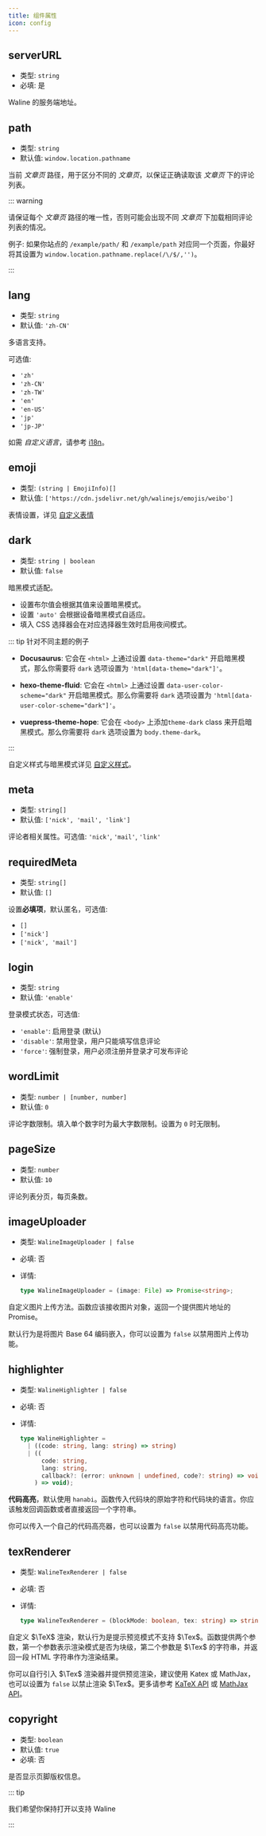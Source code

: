 ```yaml
---
title: 组件属性
icon: config
---
```


## serverURL

- 类型: `string`
- 必填: 是

Waline 的服务端地址。

## path

- 类型: `string`
- 默认值: `window.location.pathname`

当前 _文章页_ 路径，用于区分不同的 _文章页_，以保证正确读取该 _文章页_ 下的评论列表。

::: warning

请保证每个 _文章页_ 路径的唯一性，否则可能会出现不同 _文章页_ 下加载相同评论列表的情况。

例子: 如果你站点的 `/example/path/` 和 `/example/path` 对应同一个页面，你最好将其设置为 `window.location.pathname.replace(/\/$/,'')`。

:::

## lang

- 类型: `string`
- 默认值: `'zh-CN'`

多语言支持。

可选值:

- `'zh'`
- `'zh-CN'`
- `'zh-TW'`
- `'en'`
- `'en-US'`
- `'jp'`
- `'jp-JP'`

如需 _自定义语言_，请参考 [i18n](../guide/client/i18n.md)。

## emoji

- 类型: `(string | EmojiInfo)[]`
- 默认值: `['https://cdn.jsdelivr.net/gh/walinejs/emojis/weibo']`

表情设置，详见 [自定义表情](../guide/client/emoji.md)

## dark

- 类型: `string | boolean`
- 默认值: `false`

暗黑模式适配。

- 设置布尔值会根据其值来设置暗黑模式。
- 设置 `'auto'` 会根据设备暗黑模式自适应。
- 填入 CSS 选择器会在对应选择器生效时启用夜间模式。

::: tip 针对不同主题的例子

- **Docusaurus**: 它会在 `<html>` 上通过设置 `data-theme="dark"` 开启暗黑模式，那么你需要将 `dark` 选项设置为 `'html[data-theme="dark"]'`。

- **hexo-theme-fluid**: 它会在 `<html>` 上通过设置 `data-user-color-scheme="dark"` 开启暗黑模式。那么你需要将 `dark` 选项设置为 `'html[data-user-color-scheme="dark"]'`。

- **vuepress-theme-hope**: 它会在 `<body>` 上添加`theme-dark` class 来开启暗黑模式。那么你需要将 `dark` 选项设置为 `body.theme-dark`。

:::

自定义样式与暗黑模式详见 [自定义样式](../guide/client/style.md)。

## meta

- 类型: `string[]`
- 默认值: `['nick', 'mail', 'link']`

评论者相关属性。可选值: `'nick'`, `'mail'`, `'link'`

## requiredMeta

- 类型: `string[]`
- 默认值: `[]`

设置**必填项**，默认匿名，可选值:

- `[]`
- `['nick']`
- `['nick', 'mail']`

## login

- 类型: `string`
- 默认值: `'enable'`

登录模式状态，可选值:

- `'enable'`: 启用登录 (默认)
- `'disable'`: 禁用登录，用户只能填写信息评论
- `'force'`: 强制登录，用户必须注册并登录才可发布评论

## wordLimit

- 类型: `number | [number, number]`
- 默认值: `0`

评论字数限制。填入单个数字时为最大字数限制。设置为 `0` 时无限制。

## pageSize

- 类型: `number`
- 默认值: `10`

评论列表分页，每页条数。

## imageUploader

- 类型: `WalineImageUploader | false`
- 必填: 否
- 详情:

  ```ts
  type WalineImageUploader = (image: File) => Promise<string>;
  ```

自定义图片上传方法。函数应该接收图片对象，返回一个提供图片地址的 Promise。

默认行为是将图片 Base 64 编码嵌入，你可以设置为 `false` 以禁用图片上传功能。

## highlighter

- 类型: `WalineHighlighter | false`
- 必填: 否
- 详情:

  ```ts
  type WalineHighlighter =
    | ((code: string, lang: string) => string)
    | ((
        code: string,
        lang: string,
        callback?: (error: unknown | undefined, code?: string) => void
      ) => void);
  ```

**代码高亮**，默认使用 `hanabi`。函数传入代码块的原始字符和代码块的语言。你应该触发回调函数或者直接返回一个字符串。

你可以传入一个自己的代码高亮器，也可以设置为 `false` 以禁用代码高亮功能。

## texRenderer

- 类型: `WalineTexRenderer | false`
- 必填: 否
- 详情:

  ```ts
  type WalineTexRenderer = (blockMode: boolean, tex: string) => string;
  ```

自定义 $\TeX$ 渲染，默认行为是提示预览模式不支持 $\Tex$。函数提供两个参数，第一个参数表示渲染模式是否为块级，第二个参数是 $\Tex$ 的字符串，并返回一段 HTML 字符串作为渲染结果。

你可以自行引入 $\Tex$ 渲染器并提供预览渲染，建议使用 Katex 或 MathJax，也可以设置为 `false` 以禁止渲染 $\Tex$。更多请参考 [KaTeX API](https://katex.org/docs/api.html#server-side-rendering-or-rendering-to-a-string) 或 [MathJax API](http://docs.mathjax.org/en/latest/web/typeset.html#converting-a-math-string-to-other-formats)。

## copyright

- 类型: `boolean`
- 默认值: `true`
- 必填: 否

是否显示页脚版权信息。

::: tip

我们希望你保持打开以支持 Waline

:::
